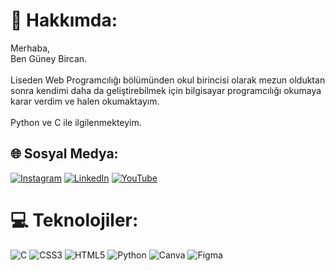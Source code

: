 # 💫 Hakkımda:
Merhaba, <br>Ben Güney Bircan.<br><br>Liseden Web Programcılığı bölümünden okul birincisi olarak mezun olduktan sonra kendimi daha da geliştirebilmek için bilgisayar programcılığı okumaya karar verdim ve halen okumaktayım.<br><br>Python ve C ile ilgilenmekteyim.


## 🌐 Sosyal Medya:
[![Instagram](https://img.shields.io/badge/Instagram-%23E4405F.svg?logo=Instagram&logoColor=white)](https://instagram.com/guneyybircann) [![LinkedIn](https://img.shields.io/badge/LinkedIn-%230077B5.svg?logo=linkedin&logoColor=white)](https://linkedin.com/in/guney-bircan) [![YouTube](https://img.shields.io/badge/YouTube-%23FF0000.svg?logo=YouTube&logoColor=white)](https://youtube.com/@guneybircan) 

# 💻 Teknolojiler:
![C](https://img.shields.io/badge/c-%2300599C.svg?style=for-the-badge&logo=c&logoColor=white) ![CSS3](https://img.shields.io/badge/css3-%231572B6.svg?style=for-the-badge&logo=css3&logoColor=white) ![HTML5](https://img.shields.io/badge/html5-%23E34F26.svg?style=for-the-badge&logo=html5&logoColor=white) ![Python](https://img.shields.io/badge/python-3670A0?style=for-the-badge&logo=python&logoColor=ffdd54) ![Canva](https://img.shields.io/badge/Canva-%2300C4CC.svg?style=for-the-badge&logo=Canva&logoColor=white) 	![Figma](https://img.shields.io/badge/figma-%23F24E1E.svg?style=for-the-badge&logo=figma&logoColor=white)

